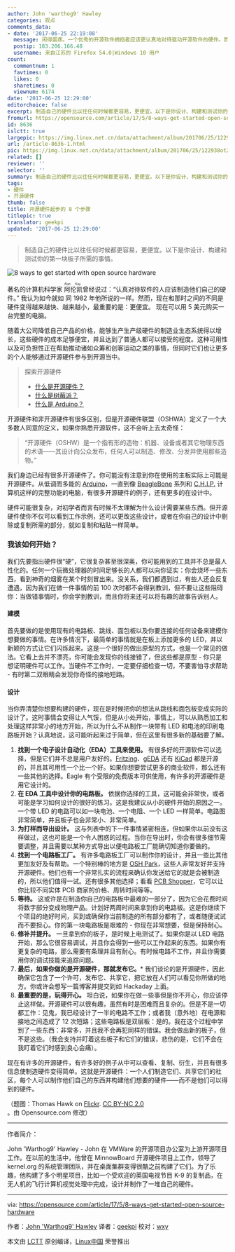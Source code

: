 ```yaml
---
author: John 'warthog9' Hawley
categories: 观点
comments_data:
- date: '2017-06-25 22:19:08'
  message: 闲得蛋疼。一个优秀的开源软件拥抱者应该更认真地对待驱动开源软件的硬件。而不是想当然地利用工具在面包板上实现自己头脑风暴中的那些蹩脚想法。你更应该把硬件设计当成一件艺术品来看待。
  postip: 183.206.166.48
  username: 来自江苏的 Firefox 54.0|Windows 10 用户
count:
  commentnum: 1
  favtimes: 0
  likes: 0
  sharetimes: 0
  viewnum: 6174
date: '2017-06-25 12:29:00'
editorchoice: false
excerpt: 制造自己的硬件比以往任何时候都更容易，更便宜。以下是你设计、构建和测试你的第一块板子所需的事情。
fromurl: https://opensource.com/article/17/5/8-ways-get-started-open-source-hardware
id: 8636
islctt: true
largepic: https://img.linux.net.cn/data/attachment/album/201706/25/122938ot2vtlpq6altkexp.jpg
url: /article-8636-1.html
pic: https://img.linux.net.cn/data/attachment/album/201706/25/122938ot2vtlpq6altkexp.jpg.thumb.jpg
related: []
reviewer: ''
selector: ''
summary: 制造自己的硬件比以往任何时候都更容易，更便宜。以下是你设计、构建和测试你的第一块板子所需的事情。
tags:
- 硬件
- 开源硬件
thumb: false
title: 开源硬件起步的 8 个步骤
titlepic: true
translator: geekpi
updated: '2017-06-25 12:29:00'
---
```



> 
> 制造自己的硬件比以往任何时候都更容易，更便宜。以下是你设计、构建和测试你的第一块板子所需的事情。
> 
> 
> 


![8 ways to get started with open source hardware](https://img.linux.net.cn/data/attachment/album/201706/25/122938ot2vtlpq6altkexp.jpg "8 ways to get started with open source hardware")


著名的计算机科学家<ruby> 阿伦凯 <rp>  （ </rp> <rt>  Alan Kay </rt> <rp>  ） </rp></ruby>曾经说过：“认真对待软件的人应该制造他们自己的硬件。” 我认为如今就如 同 1982 年他所说的一样。然而，现在和那时之间的不同是硬件变得越来越快、越来越小，最重要的是：更便宜。 现在可以用 5 美元购买一台完整的电脑。


随着大公司降低自己产品的价格，能够生产生产级硬件的制造业生态系统得以增长，这些硬件的成本足够便宜，并且达到了普通人都可以接受的程度。这种可用性以及可负担性正在帮助推动诸如众筹和创客运动之类的事情，但同时它们也让更多的个人能够通过开源硬件参与到开源当中。



> 
> 探索开源硬件
> 
> 
> * [什么是开源硬件？](https://opensource.com/resources/what-open-hardware?src=open_hardware_resources_menu)
> * [什么是树莓派？](https://opensource.com/resources/what-raspberry-pi?src=open_hardware_resources_menu)
> * [什么是 Arduino？](https://opensource.com/resources/what-arduino?src=open_hardware_resources_menu)
> 
> 
> 


开源硬件和非开源硬件有很多区别，但是开源硬件联盟（OSHWA）定义了一个大多数人同意的定义，如果你熟悉开源软件，这不会听上去太奇怪：



> 
> “开源硬件（OSHW）是一个指有形的造物：机器、设备或者其它物理东西的术语——其设计向公众发布，任何人可以制造、修改、分发并使用那些造物。”
> 
> 
> 


我们身边已经有很多开源硬件了。你可能没有注意到你在使用的主板实际上可能是开源硬件。从低调而多能的 [Arduino](https://opensource.com/node/20751)，一直到像 [BeagleBone](https://opensource.com/node/35211) 系列和 [C.H.I.P.](https://opensource.com/node/24891) 计算机这样的完整功能的电脑，有很多开源硬件的例子，还有更多的在设计中。


硬件可能很复杂，对初学者而言有时候不太理解为什么设计需要某些东西。但开源硬件使你不仅可以看到工作示例，还可以更改这些设计，或者在你自己的设计中剔除或复制所需的部分，就如复制和粘贴一样简单。


### 我该如何开始？


我们先要指出硬件很“硬”，它很复杂甚至很深奥，你可能用到的工具并不总是最人性化的。任何一个玩微处理器的时间足够长的人都可以向你证实：你会烧坏一些东西，看到神奇的烟雾在某个时刻冒出来。没关系，我们都遇到过，有些人还会反复遭遇，因为我们在做一件事情的前 100 次时都不会得到教训，但不要让这些阻碍你：当做错事情时，你会学到教训，而且你将来还可以将有趣的故事告诉别人。


#### 建模


首先要做的是使用现有的电路板、跳线、面包板以及你要连接的任何设备来建模你想要做的事情。在许多情况下，最简单的事情就是在板上添加更多的 LED，并以新颖的方式让它们闪烁起来。这是一个很好的做出原型的方式，也是一个常见的做法。它看上去并不漂亮，你可能会发现你的线接错了，但这些都是原型 - 你只是想证明硬件可以工作。当硬件不工作时，一定要仔细检查一切，不要害怕寻求帮助 - 有时第二双眼睛会发现你奇怪的接地短路。


#### 设计


当你弄清楚你想要构建的硬件，现在是时候把你的想法从跳线和面包板变成实际的设计了。这时事情会变得让人气馁，但是从小处开始，事情上，可以从熟悉加工和处理这样非常小的地方开始，所以为什么不从制作一块带有 LED 和电池的印刷电路板开始？认真地说，这可能听起来过于简单，但在这里有很多新的基础要了解。


1. **找到一个电子设计自动化（EDA）工具来使用。** 有很多好的开源软件可以选择，但是它们并不总是用户友好的。[Fritzing](http://fritzing.org/home/)、[gEDA](http://www.geda-project.org/) 还有 [KiCad](http://kicad-pcb.org/) 都是开源的，并且其可用性一个比一个好。如果你想要尝试更多的商业软件，那么还有一些其他的选择。Eagle 有个受限的免费版本可供使用，有许多的开源硬件是用它设计的。
2. **在 EDA 工具中设计你的电路板。** 依据你选择的工具，这可能会非常快，或者可能是学习如何设计的很好的练习。这是我建议从小的硬件开始的原因之一。一个带 LED 的电路可以如一块电池、一个电阻、一个 LED 一样简单。电路图非常简单，并且板子也会非常小、非常简单。
3. **为打样而导出设计。** 这与列表中的下一件事情紧密相连，但如果你以前没有这样做过，这也可能是一个令人困惑的过程。当你在导出时，你会有很多细节需要调整，并且需要以某种方式导出以便电路板工厂能确切知道你要做的。
4. **找到一个电路板工厂。** 有许多电路板工厂可以制作你的设计，并且一些比其他更加友好及有帮助。一个特别棒的地方是 [OSH Park](https://oshpark.com/)，这些人非常友好并支持开源硬件。他们也有一个非常扎实的流程来确认你发送给它的就是会被制造的，所以他们值得一试。还有很多其他选择；看看 [PCB Shopper](http://pcbshopper.com/)，它可以让你比较不同实体 PCB 商家的价格、周转时间等等。
5. **等待。** 这或许是在制造你自己的电路板中最难的一部分了，因为它会花费时间将数字部分变成物理产品。计划好两周时间来拿到你的电路板。这是你继续下个项目的绝好时间，买到或确保你当前制造的所有部分都有了，或者随便试试而不要担心。你的第一块电路板是艰难的 - 你现在非常想要，但是保持耐心。
6. **修补并提升。** 一旦拿到你的板子，是时候上电测试了。如果你是以 LED 电路开始，那么它很容易调试，并且你会得到一些可以工作起来的东西。如果你有更复杂的电路，那么需要有条理并且有耐心。有时候电路不工作，并且你需要用你的调试技能来追踪问题。
7. **最后，如果你做的是开源硬件，那就发布它。**\* 我们谈论的是开源硬件，因此确保它包含了一个许可，发布它、共享它，把它放在人们可以看见你所做的地方。你或许会想写一篇博客并提交到如 Hackaday 上面。
8. **最重要的是，玩得开心。** 坦白说，如果你在做一些事但是你不开心，你应该停止这样做。开源硬件可以很有趣，虽然有时是困难而且复杂的。但是不是一切都工作：见鬼，我已经设计了一半的电路不工作；或者我（意外地）在电源和接地之间造成了 12 次短路；这些电路板是双层板：是的。我在这个过程中学到了一些东西：非常多，并且我不会再犯同样的错误。我会做出新的板子，但不是这些。（我会支持并盯着这些板子和它们的错误，悲伤的是，它们不会在我盯着它们时感到良心会痛）。


现在有许多的开源硬件，有许多好的例子从中可以查看、复制、衍生，并且有很多信息使制造硬件变得简单。这就是开源硬件：一个人们制造它们、共享它们的社区，每个人可以制作他们自己的东西并构建他们想要的硬件——而不是他们可以得到的硬件。


（题图：Thomas Hawk on [Flickr](https://www.flickr.com/photos/thomashawk/3048157616/in/photolist-5DmB4E-BzrZ4-5aUXCN-nvBWYa-qbkwAq-fEFeDm-fuZxgC-dufA8D-oi8Npd-b6FiBp-7ChGA3-aSn7xK-7NXMyh-a9bQQr-5NG9W7-agCY7E-4QD9zm-7HLTtj-4uCiHy-bYUUtG). [CC BY-NC 2.0](https://creativecommons.org/licenses/by-nc/2.0/) 。由 Opensource.com 修改）




---


作者简介：


John 'Warthog9' Hawley - John 在 VMWare 的开源项目办公室为上游开源项目工作。在以前的生活中，他曾在 MinnowBoard 开源硬件项目上工作，领导了 kernel.org 的系统管理团队，并在桌面集群变得很酷之前构建了它们。为了乐趣，他构建了多个明星项目，比如一个受欢迎的英国电视节目 K-9 的复制品，在无人机的飞行计算机视觉处理中完成，设计并制作了一堆自己的硬件。




---


via: <https://opensource.com/article/17/5/8-ways-get-started-open-source-hardware>


作者：[John 'Warthog9' Hawley](https://opensource.com/article/17/5/8-ways-get-started-open-source-hardware) 译者：[geekpi](https://github.com/geekpi) 校对：[wxy](https://github.com/wxy)


本文由 [LCTT](https://github.com/LCTT/TranslateProject) 原创编译，[Linux中国](https://linux.cn/) 荣誉推出